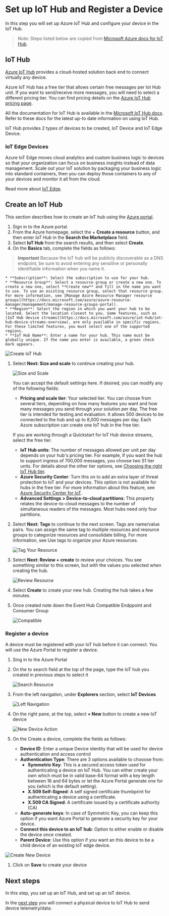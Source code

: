 # Set up IoT Hub and Register a Device

In this step you will set up Azure IoT Hub and configure your device in the IoT Hub.

> Note: Steps listed below are copied from [Microsoft Azure docs for IoT Hub](https://docs.microsoft.com/azure/iot-hub/iot-hub-create-through-portal).

## IoT Hub

[Azure IoT Hub](https://azure.microsoft.com/services/iot-hub/?WT.mc_id=iotcurriculum-github-jabenn) provides a cloud-hosted solution back end to connect virtually any device.

Azure IoT Hub has a free tier that allows certain free messages per Iot Hub unit. If you want to send/receive more messages, you will need to select a different pricing tier. You can find pricing details on the [Azure IoT Hub pricing page](https://azure.microsoft.com/pricing/details/iot-hub/?WT.mc_id=iotcurriculum-github-jabenn).

All the documentation for IoT Hub is available in the [Microsoft IoT Hub docs](https://docs.microsoft.com/azure/iot-hub/?WT.mc_id=iotcurriculum-github-jabenn). Refer to these docs for the latest up-to date information on using IoT Hub.

IoT Hub provides 2 types of devices to be created, IoT Device and IoT Edge Device. 

### IoT Edge Devices

Azure IoT Edge moves cloud analytics and custom business logic to devices so that your organization can focus on business insights instead of data management. Scale out your IoT solution by packaging your business logic into standard containers, then you can deploy those containers to any of your devices and monitor it all from the cloud. 

Read more about [IoT Edge](https://docs.microsoft.com/azure/iot-edge/about-iot-edge).

## Create an IoT Hub

This section describes how to create an IoT hub using the [Azure portal](https://portal.azure.com/).

1. Sign in to the Azure portal.
1. From the Azure homepage, select the + **Create a resource** button, and then enter *IoT Hub* in the **Search the Marketplace** field.
1. Select **IoT Hub** from the search results, and then select **Create**.
1. On the **Basics** tab, complete the fields as follows:
  > **Important** 
Because the IoT hub will be publicly discoverable as a DNS endpoint, be sure to avoid entering any sensitive or personally identifiable information when you name it.
    
    * **Subscription**: Select the subscription to use for your hub.
    * **Resource Group**: Select a resource group or create a new one. To create a new one, select **Create new** and fill in the name you want to use. To use an existing resource group, select that resource group. For more information, see [Manage Azure Resource Manager resource groups](https://docs.microsoft.com/azure/azure-resource-manager/management/manage-resource-groups-portal).
    * **Region**: Select the region in which you want your hub to be located. Select the location closest to you. Some features, such as [IoT Hub device streams](https://docs.microsoft.com/azure/iot-hub/iot-hub-device-streams-overview), are only available in specific regions. For these limited features, you must select one of the supported regions.
    * **IoT Hub Name**: Enter a name for your hub. This name must be globally unique. If the name you enter is available, a green check mark appears.
    
  ![Create IoT Hub](../images/iot-hub-create-screen-basics.png)

1. Select **Next: Size and scale** to continue creating your hub.

    ![Size and Scale](../images/iot-hub-create-screen-size-scale.png)

    You can accept the default settings here. If desired, you can modify any of the following fields:
    * **Pricing and scale tier**: Your selected tier. You can choose from several tiers, depending on how many features you want and how many messages you send through your solution per day. The free tier is intended for testing and evaluation. It allows 500 devices to be connected to the hub and up to 8,000 messages per day. Each Azure subscription can create one IoT hub in the free tier.
    
    If you are working through a Quickstart for IoT Hub device streams, select the free tier.
    * **IoT Hub units**: The number of messages allowed per unit per day depends on your hub's pricing tier. For example, if you want the hub to support ingress of 700,000 messages, you choose two S1 tier units. For details about the other tier options, see [Choosing the right IoT Hub tier](https://docs.microsoft.com/azure/iot-hub/iot-hub-scaling).
    * **Azure Security Center**: Turn this on to add an extra layer of threat protection to IoT and your devices. This option is not available for hubs in the free tier. For more information about this feature, see [Azure Security Center for IoT](https://docs.microsoft.com/azure/asc-for-iot/).
    * **Advanced Settings > Device-to-cloud partitions**: This property relates the device-to-cloud messages to the number of simultaneous readers of the messages. Most hubs need only four partitions.

1. Select **Next: Tags** to continue to the next screen.
Tags are name/value pairs. You can assign the same tag to multiple resources and resource groups to categorize resources and consolidate billing. For more information, see Use tags to organize your Azure resources.

    ![Tag Your Resource](../images/iot-hub-create-tabs.png)

1. Select **Next: Review + create** to review your choices. You see something similar to this screen, but with the values you selected when creating the hub.

    ![Review Resource](../images/iot-hub-create-review.png)

1. Select **Create** to create your new hub. Creating the hub takes a few minutes.

1. Once created note down the Event Hub Compatible Endppoint and Consumer Group

    ![Compatible](../images/azure-iot-hub-create-3.jpg)

### Register a device

A device must be registered with your IoT hub before it can connect. You will use the Azure Portal to register a device.
1. Sing in to the Azure Portal
1. On the to search field at the top of the page, type the IoT hub you created in previous steps to select it

    ![Search Resource](../images/azure-portal-search-resource.png)

1. From the left navigation, under **Explorers** section, select **IoT Devices**

    ![Left Navigation](../images/iot-hub-left-navigation.png)

1. On the right pane, at the top, select **+ New** button to create a new IoT device

    ![New Device Action](../images/iot-hub-new-device-action.png)

1. On the Create a device, complete the fields as follows:
    * **Device ID**: Enter a unique Device identity that will be used for device authentication and access control
    * **Authentication Type**: There are 3 options available to chooose from:
        * **Symmetric Key**: This is a secured access token used for authenticating a device on IoT Hub. You can either create your own which must be in valid base-64 format with a key length between 16 and 64 bytes or let the Azure Portal generate one for you (which is the default setting).
        * **X.509 Self-Signed**: A self signed certificate thumbprint for authenticating a device using a certificate.
        * **X.509 CA Signed**: A certificate issued by a certificate authority (CA)
    * **Auto-generate keys**: In case of Symmetric Key, you can keep this option if you want Azure Portal to generate a security key for your device.
    * **Connect this device to an IoT hub**: Option to either enable or disable the device once created.
    * **Parent Device**: Use this option if you want an this device to be a child device of an existing IoT edge device.

![Create New Device](../images/iot-hub-create-device.png)

1. Click on **Save** to create your device

## Next steps

In this step, you set up an IoT Hub, and set up an IoT device.

In the [next step](./set-up-stm32.md) you will connect a physical device to IoT Hub to send device telemetry/data.
